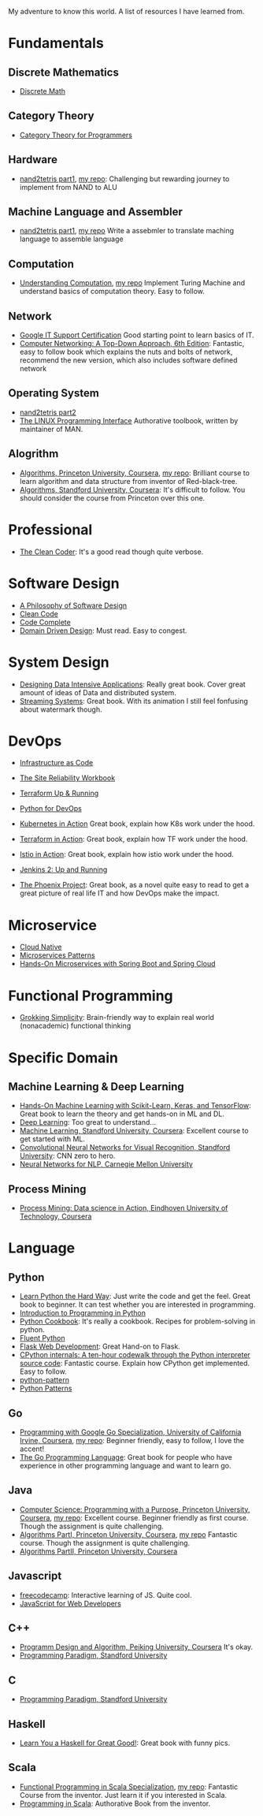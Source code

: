 
My adventure to know this world.
A list of resources I have learned from.

# Fundamentals

## Discrete Mathematics


* [Discrete Math](https://www.youtube.com/playlist?list=PLHXZ9OQGMqxersk8fUxiUMSIx0DBqsKZS)

## Category Theory

* [Category Theory for Programmers](https://github.com/hmemcpy/milewski-ctfp-pdf)

## Hardware


* [nand2tetris part1](https://www.coursera.org/learn/build-a-computer), [my repo](https://github.com/hughluo/nand2tetris): Challenging but rewarding journey to implement from NAND to ALU

## Machine Language and Assembler


* [nand2tetris part1](https://www.coursera.org/learn/build-a-computer), [my repo](https://github.com/hughluo/nand2tetris) Write a assebmler to translate maching language to assemble language

## Computation

* [Understanding Computation](https://computationbook.com/), [my repo](https://github.com/hughluo/understanding_computation) Implement Turing Machine and understand basics of computation theory. Easy to follow.

## Network


* [Google IT Support Certification](https://www.coursera.org/professional-certificates/google-it-support) Good starting point to learn basics of IT.
* [Computer Networking: A Top-Down Approach, 6th Edition](https://www.pearson.com/us/higher-education/product/Kurose-Computer-Networking-A-Top-Down-Approach-6th-Edition/9780132856201.html): Fantastic, easy to follow book which explains the nuts and bolts of network, recommend the new version, which also includes software defined network

## Operating System


* [nand2tetris part2](https://www.coursera.org/learn/nand2tetris2)
* [The LINUX Programming Interface](http://man7.org/tlpi/) Authorative toolbook, written by maintainer of MAN.


## Alogrithm



* [Algorithms, Princeton University, Coursera](https://algs4.cs.princeton.edu/home/), [my repo](https://github.com/hughluo/algorithms_princeton): Brilliant course to learn algorithm and data structure from inventor of Red-black-tree.
* [Algorithms, Standford University, Coursera](https://www.coursera.org/specializations/algorithms): It's difficult to follow. You should consider the course from Princeton over this one.

# Professional

* [The Clean Coder](https://www.oreilly.com/library/view/the-clean-coder/9780132542913/): It's a good read though quite verbose.

# Software Design


* [A Philosophy of Software Design](https://www.goodreads.com/en/book/show/39996759-a-philosophy-of-software-design)
* [Clean Code](https://www.oreilly.com/library/view/clean-code/9780136083238/)
* [Code Complete](https://www.oreilly.com/library/view/code-complete-second/0735619670/)
* [Domain Driven Design](https://www.goodreads.com/book/show/179133.Domain_Driven_Design): Must read. Easy to congest.

# System Design



* [Designing Data Intensive Applications](https://dataintensive.net/): Really great book. Cover great amount of ideas of Data and distributed system.
* [Streaming Systems](http://streamingbook.net/): Great book. With its animation I still feel fonfusing about watermark though.

# DevOps
* [Infrastructure as Code](https://www.oreilly.com/library/view/infrastructure-as-code/9781491924334/)
* [The Site Reliability Workbook](https://www.oreilly.com/library/view/the-site-reliability/9781492029496/)
* [Terraform Up & Running](https://www.oreilly.com/library/view/terraform-up/9781492046899/)
* [Python for DevOps](http://shop.oreilly.com/product/0636920274902.do)
* [Kubernetes in Action](https://www.manning.com/books/kubernetes-in-action-second-edition) Great book, explain how K8s work under the hood.
* [Terraform in Action](https://www.manning.com/books/terraform-in-action/): Great book, explain how TF work under the hood.
* [Istio in Action](https://www.manning.com/books/istio-in-action): Great book, explain how istio work under the hood.

* [Jenkins 2: Up and Running](https://www.oreilly.com/library/view/jenkins-2-up/9781491979587/)
* [The Phoenix Project](https://itrevolution.com/book/the-phoenix-project/): Great book, as a novel quite easy to read to get a great picture of real life IT and how DevOps make the impact.

# Microservice
* [Cloud Native](http://shop.oreilly.com/product/0636920261704.do)
* [Microservices Patterns](https://www.manning.com/books/microservices-patterns)
* [Hands-On Microservices with Spring Boot and Spring Cloud](https://www.packtpub.com/eu/web-development/hands-on-microservices-with-spring-boot-and-spring-cloud)

# Functional Programming
* [Grokking Simplicity](https://www.manning.com/books/grokking-simplicity): Brain-friendly way to explain real world (nonacademic) functional thinking

# Specific Domain
## Machine Learning & Deep Learning


* [Hands-On Machine Learning with Scikit-Learn, Keras, and TensorFlow](https://www.oreilly.com/library/view/hands-on-machine-learning/9781492032632/): Great book to learn the theory and get hands-on in ML and DL.
* [Deep Learning](http://www.deeplearningbook.org/): Too great to understand...
* [Machine Learning, Standford University, Coursera](https://www.coursera.org/learn/machine-learning): Excellent course to get started with ML.
* [Convolutional Neural Networks for Visual Recognition, Standford University](https://www.youtube.com/watch?v=vT1JzLTH4G4&list=PL3FW7Lu3i5JvHM8ljYj-zLfQRF3EO8sYv): CNN zero to hero.
* [Neural Networks for NLP, Carnegie Mellon University](https://www.youtube.com/watch?v=pmcXgNTuHnk&list=PL8PYTP1V4I8Ajj7sY6sdtmjgkt7eo2VMs)

## Process Mining
* [Process Mining: Data science in Action, Eindhoven University of Technology, Coursera](https://www.coursera.org/learn/process-mining)

# Language

## Python



* [Learn Python the Hard Way](https://books.google.de/books/about/Learn_Python_3_the_Hard_Way.html?id=93YpDwAAQBAJ&source=kp_book_description&redir_esc=y): Just write the code and get the feel. Great book to beginner. It can test whether you are interested in programming.
* [Introduction to Programming in Python](https://introcs.cs.princeton.edu/python/home/)
* [Python Cookbook](http://shop.oreilly.com/product/0636920027072.do): It's really a cookbook. Recipes for problem-solving in python.
* [Fluent Python](http://shop.oreilly.com/product/0636920032519.do)
* [Flask Web Development](https://www.oreilly.com/library/view/flask-web-development/9781491991725/): Great Hand-on to Flask.
* [CPython internals: A ten-hour codewalk through the Python interpreter source code](https://www.youtube.com/playlist?list=PLzV58Zm8FuBL6OAv1Yu6AwXZrnsFbbR0S): Fantastic course. Explain how CPython get implemented. Easy to follow.
* [python-pattern](https://github.com/faif/python-patterns)
* [Python Patterns](https://python-patterns.guide/)

## Go



* [Programming with Google Go Specialization, University of California Irvine, Coursera](https://www.coursera.org/specializations/google-golang), [my repo](https://github.com/hughluo/golang_uci): Beginner friendly, easy to follow, I love the accent!
* [The Go Programming Language](https://www.gopl.io/): Great book for people who have experience in other programming language and want to learn go.

## Java



* [Computer Science: Programming with a Purpose, Princeton University, Coursera](https://www.coursera.org/learn/cs-programming-java), [my repo](https://github.com/hughluo/programming_with_a_purpose): Excellent course. Beginner friendly as first course. Though the assignment is quite challenging.
* [Algorithms PartI, Princeton University, Coursera](https://www.coursera.org/learn/algorithms-part1), [my repo](https://github.com/hughluo/algorithms_princeton) Fantastic course. Though the assignment is quite challenging.
* [Algorithms PartII, Princeton University, Coursera](https://www.coursera.org/learn/algorithms-part2)

## Javascript



* [freecodecamp](https://www.freecodecamp.org/): Interactive learning of JS. Quite cool.
* [JavaScript for Web Developers](https://www.wiley.com/en-us/Professional+JavaScript+for+Web+Developers%2C+4th+Edition-p-9781119366577)

## C++



* [Programm Design and Algorithm, Peiking University, Coursera](https://www.coursera.org/specializations/biancheng-suanfa) It's okay.
* [Programming Paradigm, Standford University](https://www.youtube.com/watch?v=Ps8jOj7diA0&list=PLD28639E2FFC4B86A)

## C

* [Programming Paradigm, Standford University](https://www.youtube.com/watch?v=Ps8jOj7diA0&list=PLD28639E2FFC4B86A)

## Haskell
* [Learn You a Haskell for Great Good!](http://learnyouahaskell.com/): Great book with funny pics.

## Scala
* [Functional Programming in Scala Specialization](https://www.coursera.org/specializations/scala), [my repo](https://github.com/hughluo/functional_programming_in_scala): Fantastic Course from the inventor. Just learn it if you interested in Scala.
* [Programming in Scala](https://booksites.artima.com/programming_in_scala_3ed): Authorative Book from the inventor.
